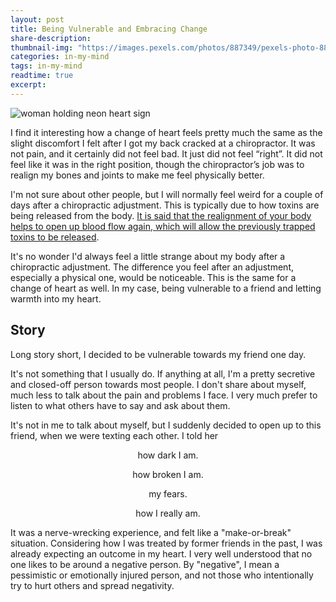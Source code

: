 ```yaml
---
layout: post
title: Being Vulnerable and Embracing Change
share-description:
thumbnail-img: "https://images.pexels.com/photos/887349/pexels-photo-887349.jpeg"
categories: in-my-mind
tags: in-my-mind
readtime: true
excerpt: 
---
```


![woman holding neon heart sign](https://images.pexels.com/photos/887349/pexels-photo-887349.jpeg)

I find it interesting how a change of heart feels pretty much the same as the slight discomfort I felt after I got my back cracked at a chiropractor. It was not pain, and it certainly did not feel bad. It just did not feel “right”. It did not feel like it was in the right position, though the chiropractor’s job was to realign my bones and joints to make me feel physically better.

I'm not sure about other people, but I will normally feel weird for a couple of days after a chiropractic adjustment. This is typically due to how toxins are being released from the body. [It is said that the realignment of your body helps to open up blood flow again, which will allow the previously trapped toxins to be released](https://betterhealthalaska.com/chiropractor-anchorage/feeling-weird-due-to-toxic-release-after-chiropractic-adjustment/).

It's no wonder I'd always feel a little strange about my body after a chiropractic adjustment. The difference you feel after an adjustment, especially a physical one, would be noticeable. This is the same for a change of heart as well. In my case, being vulnerable to a friend and letting warmth into my heart.

## Story

Long story short, I decided to be vulnerable towards my friend one day.

It's not something that I usually do. If anything at all, I'm a pretty secretive and closed-off person towards most people. I don't share about myself, much less to talk about the pain and problems I face. I very much prefer to listen to what others have to say and ask about them.

It's not in me to talk about myself, but I suddenly decided to open up to this friend, when we were texting each other. I told her

<div style="text-align:center;">
<p>how dark I am.</p>
<p>how broken I am.</p>
<p>my fears.</p>
<p>how I really am.</p>
</div>

It was a nerve-wrecking experience, and felt like a "make-or-break" situation. Considering how I was treated by former friends in the past, I was already expecting an outcome in my heart. I very well understood that no one likes to be around a negative person. By "negative", I mean a pessimistic or emotionally injured person, and not those who intentionally try to hurt others and spread negativity.
